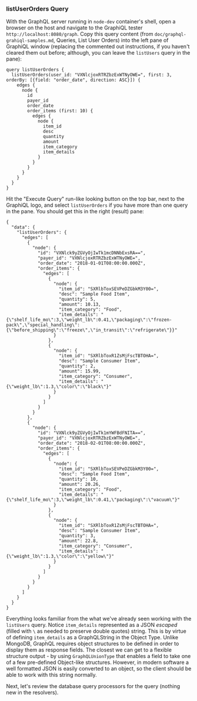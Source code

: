 ### listUserOrders Query

With the GraphQL server running in `node-dev` container's shell, open a browser on the host and navigate to the GraphiQL tester `http://localhost:8080/graph`. Copy this query content (from `doc/graphql-grahiql-samples.md`, Queries, List User Orders) into the left pane of GraphiQL window (replacing the commented out instructions, if you haven't cleared them out before; although, you can leave the `listUsers` query in the pane):

```
query listUserOrders {
  listUserOrders(user_id: "VXNlcjoxRTRZbzExWTNyOWE=", first: 3, orderBy: [{field: "order_date", direction: ASC}]) {
    edges {
      node {
        id
        payer_id
        order_date
        order_items (first: 10) {
          edges {
            node {
              item_id
              desc
              quantity
              amount
              item_category
              item_details
            }
          }
        }
      }
    }
  }
}
```
Hit the "Execute Query" run-like looking button on the top bar, next to the GraphiQL logo, and select `listUserOrders` if you have more than one query in the pane. You should get this in the right (result) pane:

```
{
  "data": {
    "listUserOrders": {
      "edges": [
        {
          "node": {
            "id": "VXNlck9yZGVyOjIwTk1mcDNNbExsRA==",
            "payer_id": "VXNlcjoxRTRZbzExWTNyOWE=",
            "order_date": "2018-01-01T08:00:00.000Z",
            "order_items": {
              "edges": [
                {
                  "node": {
                    "item_id": "SXRlbToxSEVPeDZGbkM3Y00=",
                    "desc": "Sample Food Item",
                    "quantity": 5,
                    "amount": 10.13,
                    "item_category": "Food",
                    "item_details": "{\"shelf_life_mo\":3,\"weight_lb\":0.41,\"packaging\":\"frozen-pack\",\"special_handling\":{\"before_shipping\":\"freeze\",\"in_transit\":\"refrigerate\"}}"
                  }
                },
                {
                  "node": {
                    "item_id": "SXRlbToxR1ZsMjFscTBTOHA=",
                    "desc": "Sample Consumer Item",
                    "quantity": 2,
                    "amount": 15.99,
                    "item_category": "Consumer",
                    "item_details": "{\"weight_lb\":1.3,\"color\":\"black\"}"
                  }
                }
              ]
            }
          }
        },
        {
          "node": {
            "id": "VXNlck9yZGVyOjIwTk1mYWFBdFNITA==",
            "payer_id": "VXNlcjoxRTRZbzExWTNyOWE=",
            "order_date": "2018-02-01T08:00:00.000Z",
            "order_items": {
              "edges": [
                {
                  "node": {
                    "item_id": "SXRlbToxSEVPeDZGbkM3Y00=",
                    "desc": "Sample Food Item",
                    "quantity": 10,
                    "amount": 20.26,
                    "item_category": "Food",
                    "item_details": "{\"shelf_life_mo\":3,\"weight_lb\":0.41,\"packaging\":\"vacuum\"}"
                  }
                },
                {
                  "node": {
                    "item_id": "SXRlbToxR1ZsMjFscTBTOHA=",
                    "desc": "Sample Consumer Item",
                    "quantity": 3,
                    "amount": 22.8,
                    "item_category": "Consumer",
                    "item_details": "{\"weight_lb\":1.3,\"color\":\"yellow\"}"
                  }
                }
              ]
            }
          }
        }
      ]
    }
  }
}
```

Everything looks familiar from the what we've already seen working with the `listUsers` query. Notice `item_details` represented as a JSON *escaped* (filled with `\` as needed to preserve double quotes) string. This is by virtue of defining `item_details` as a GraphQLString in the Object Type. Unlike MongoDB, GraphQL requires object structures to be defined in order to display them as response fields. The closest we can get to a flexible structure output - by using `GraphQLUnionType` that enables a field to take one of a few pre-defined Object-like structures. However, in modern software a well formatted JSON is easily converted to an object, so the client should be able to work with this string normally.


Next, let's review the database query processors for the query (nothing new in the resolvers).